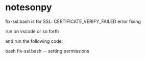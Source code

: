 # notesonpy
fix-ssl.bash is for SSL: CERTIFICATE_VERIFY_FAILED error fixing

run on vscode or so forth

and run the following code:

bash fix-ssl.bash -- setting permissions
